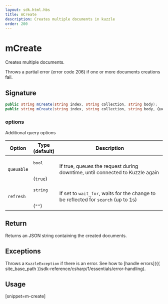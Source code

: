 ```yaml
---
layout: sdk.html.hbs
title: mCreate
description: Creates multiple documents in kuzzle
order: 200
---
```


# mCreate

Creates multiple documents.

Throws a partial error (error code 206) if one or more documents creations fail.

## Signature

```csharp
public string mCreate(string index, string collection, string body);
public string mCreate(string index, string collection, string body, QueryOptions options);
```

### options

Additional query options

| Option | Type<br/>(default) | Description |
| ------ | -------------- | ----------- |
| `queuable` | <pre>bool</pre><br/>(`true`) | If true, queues the request during downtime, until connected to Kuzzle again  |
| `refresh` | <pre>string</pre><br/>(`""`) | If set to `wait_for`, waits for the change to be reflected for `search` (up to 1s) |

## Return

Returns an JSON string containing the created documents.

## Exceptions

Throws a `KuzzleException` if there is an error. See how to [handle errors]({{ site_base_path }}sdk-reference/csharp/1/essentials/error-handling).

## Usage

[snippet=m-create]
